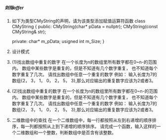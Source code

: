 ##### 剑指offer
1. 如下为类型CMyString的声明，请为该类型添加赋值运算符函数
class CMyString
{
    public:
    CMyString(char* pData = nullptr);
    CMyString(const CMyString& str);
    
    private:
    char* m_pData;
    usigned int m_Size;
}
2. 设计模式
3. (1)找出数组中重复的数字
 在一个长度为n的数组里所有数字都在0~n-的范围内。
 数组中某些数字是重复的，但是不知道有几个数字重复，
 也不知道每个数字重复了几次。
 请找出数组中任意一个重复的数字
 例如：
 输入长度为7的数组{2， 3， 1， 0， 2， 5， 3},那么对应输出的重复数字应该为2或者3。
 3. (2)找出数组中重复的数字
 在一个长度为n的数组里所有数字都在0~n-的范围内。
 数组中某些数字是重复的，但是不知道有几个数字重复，
 也不知道每个数字重复了几次。
 请找出数组中任意一个重复的数字
 例如：
 输入长度为7的数组{2， 3， 1， 0， 2， 5， 3},那么对应输出的重复数字应该为2或者3。
 4. 二维数组中的查找
 在一个二维数组中，每一行都按照从左到右递增的顺序排序，每一列都按照从上到下递增的顺序排序。
 请完成一个函数，输入这样的一个二维数组和一个整数，判断数组中是否含有该整数。
